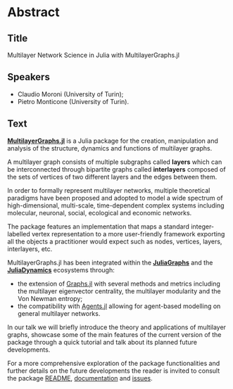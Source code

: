 # Abstract

## Title 

Multilayer Network Science in Julia with MultilayerGraphs.jl

## Speakers 

- Claudio Moroni (University of Turin);
- Pietro Monticone (University of Turin).

## Text 

[**MultilayerGraphs.jl**](https://github.com/JuliaGraphs/MultilayerGraphs.jl) is a Julia package for the creation, manipulation and analysis of the structure, dynamics and functions of multilayer graphs.

A multilayer graph consists of multiple subgraphs called **layers** which can be interconnected through bipartite graphs called **interlayers** composed of the sets of vertices of two different layers and the edges between them.

In order to formally represent multilayer networks, multiple theoretical paradigms 
have been proposed and adopted to model a wide spectrum of high-dimensional, 
multi-scale, time-dependent complex systems including molecular,
neuronal, social, ecological and economic networks.

The package features an implementation that maps a standard integer-labelled vertex representation to a more user-friendly framework exporting all the objects a practitioner would expect such as nodes, vertices, layers, interlayers, etc.

MultilayerGraphs.jl has been integrated within the [**JuliaGraphs**](https://github.com/JuliaGraphs) and the [**JuliaDynamics**](https://github.com/JuliaDynamics) ecosystems through: 

- the extension of [Graphs.jl](https://github.com/JuliaGraphs/Graphs.jl) with several methods and metrics including the multilayer eigenvector centrality, the multilayer modularity and the Von Newman entropy; 
- the compatibility with [Agents.jl](https://github.com/JuliaDynamics/Agents.jl) allowing for agent-based modelling on general multilayer networks. 

In our talk we will briefly introduce the theory and applications of multilayer graphs, showcase some of the main features of the current version of the package through a quick tutorial and talk about its planned future developments.

For a more comprehensive exploration of the package functionalities and further details on the future developments the reader is invited to consult the package [README](https://github.com/JuliaGraphs/MultilayerGraphs.jl/blob/main/README.md), [documentation](https://juliagraphs.org/MultilayerGraphs) and [issues](https://github.com/JuliaGraphs/MultilayerGraphs.jl/issues).